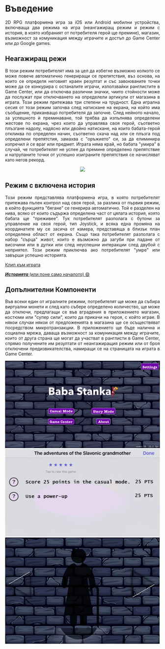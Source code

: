 # Въведение

<p align = "justify"> 
2D RPG платформена игра за iOS или Android мобилни устройства,
включваща два режима на игра (неангажиращ режим и режим с история,
в която избраният от потребителя герой ще премине), магазин,
възможност за комуникация между играчите и достъп до Game Center или до Google games.
</p>

## Неагажиращ режи

<p align = "justify"> 
В този режим потребителят има за цел да избегне възможно колкото се може повече автоматично
генериращи се препятствия, въз основа, на които се определя неговият краен резултат и със 
завоюваните точки може да се конкурира с останалите играчи, използвайки ранглистите в Game Center,
или да отключва различни значки, чиито стойности може да послужат при отключването на определели 
артикули от магазина в играта. Този режим притежава три степени на трудност. Една игрална сесия 
от този режим започва след натискане на екрана, на който има съобщение, приканващо потребителя да започне. 
След нейното начало, за успешното ѝ преминаване, той трябва да изпълнява определени жестове по екрана, 
чрез които да управлява своя герой, съответно плъзгане надолу, надясно или двойно натискане, 
на които бабата-герой откликва по определен начин, съответно скача над или се плъзга под определени препятстия, 
замахва с "оръжието" си, за да елиминира изпречил ѝ се враг или предмет. Играта няма край, но бабата "умира" в случай,
че потребителят не успее да премине определено препятствие и натрупаните точки от успешно изиграните препятствия се 
начисляват като негов рекорд.
</p>

<p align = "center">
  <img src = "casual mode.gif" witdh = 100>

## Режим с включена история

<p align = "justify"> 
Този режим представлява платформена игра, в която потребителят притежава пълен контрол над своя герой, за разлика
от първия режим, в който функцията "бягане" се генерира автоматично. Той е разделен на нива, всяко от които съдържа
определена част от цялата история, която бабата ще "преживее". Тук потребителят разполага с бутони за управление на 
своя герой, тип Joystick, и всяка една промяна на координатите му се засича от камера, представяща в близък план 
определена област от екрана. Също така потребителят разполага с набор "сърца" живот, които е възможно да загуби при
падане от височини или в дупки или след неуспешни интеракции след двубой с неприятел. Този режим приключва ако потребителят
"умре" или завърши успешно историята.
</p>

<a href="https://vimeo.com/user95976812/review/322270988/3e3235c9d8" target="_blank">Клип към играта</a>

<a href="https://vimeo.com/user95976812/review/322270988/3e3235c9d8" target="_blank"><b><i> Историята </i></b> (или поне само началото) 
:smile: </a>

## Допълнителни Компоненти

<p align = "justify"> 
Във всеки един от игралните режими, потребителят ще може да събира виртуални монети и след като събере определено количество,
ще може да отключи, предлагащи се във вградения в приложението магазин, костюми или "супер сили", които да прикачи на героя, 
с който играе. В някои случаи някои от предложенията в магазина ще се осъществяват посредством микротранзакции.
В приложението ще бъде налична и социална мрежа, даваща възможност за комуникация между играчите, които от друга страна
ще могат да участват в ранглисти в Game Center, спрямо получените им резултати от неангажиращия режим или от броя отключени
предизвикателства, намиращи се на страницата на играта в Game Center.
</p>

<p align = "center">
  <img src = "gamecenter preview.gif" witdh = 100>
  <img src = "gamecenter preview2.png" witdh = 100>
  <img src = "store.png" witdh = 100>
</p>

